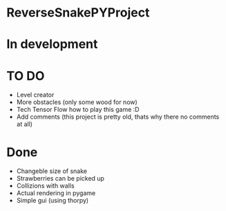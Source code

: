 # ReverseSnakePYProject
# In development

# TO DO 
- Level creator
- More obstacles (only some wood for now)
- Tech Tensor Flow how to play this game :D
- Add comments (this project is pretty old, thats why there no comments at all)

# Done 
- Changeble size of snake
- Strawberries can be picked up
- Collizions with walls 
- Actual rendering in pygame
- Simple gui (using thorpy)
